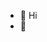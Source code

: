 - 👋 Hi
- 👀

<!---
PW310595/PW310595 is a ✨ special ✨ repository because its `README.md` (this file) appears on your GitHub profile.
You can click the Preview link to take a look at your changes.
--->

